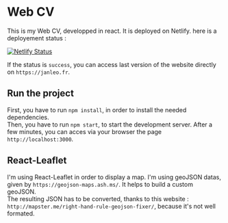 # Web CV

This is my Web CV, developped in react. It is deployed on Netlify. here is a deployement status :   
   
[![Netlify Status](https://api.netlify.com/api/v1/badges/00a29a99-777f-4bc8-8e9d-8476e89adccf/deploy-status)](https://app.netlify.com/sites/janleo/deploys)

If the status is `success`, you can access last version of the website directly on `https://janleo.fr`.   

## Run the project

First, you have to run `npm install`, in order to install the needed dependencies.   
Then, you have to run `npm start`, to start the development server. After a few minutes, you can acces via your browser the page `http://localhost:3000`.


## React-Leaflet

I'm using React-Leaflet in order to display a map. I'm using geoJSON datas, given by `https://geojson-maps.ash.ms/`. It helps to build a custom geoJSON.   
The resulting JSON has to be converted, thanks to this website : `http://mapster.me/right-hand-rule-geojson-fixer/`, because it's not well formated.

